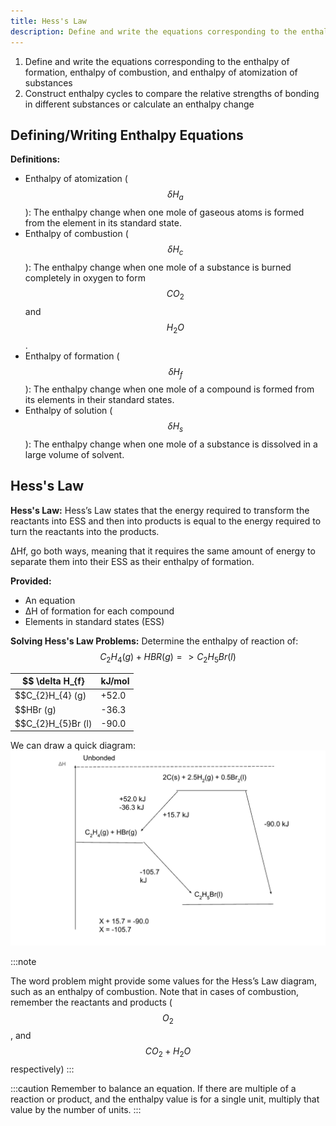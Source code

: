 ```yaml
---
title: Hess's Law
description: Define and write the equations corresponding to the enthalpy of formation, enthalpy of combustion, and enthalpy of atomization of substances. Construct enthalpy cycles to compare the relative strengths of bonding in different substances or calculate an enthalpy change"
---
```


1. Define and write the equations corresponding to the enthalpy of formation, enthalpy of combustion, and enthalpy of atomization of substances
2. Construct enthalpy cycles to compare the relative strengths of bonding in different substances or calculate an enthalpy change


## Defining/Writing Enthalpy Equations

**Definitions:**
- Enthalpy of atomization ($$ \delta H_a$$): The enthalpy change when one mole of gaseous atoms is formed from the element in its standard state.
- Enthalpy of combustion ($$ \delta H_c$$): The enthalpy change when one mole of a substance is burned completely in oxygen to form $$CO_2$$ and $$H_2O$$.
- Enthalpy of formation ($$ \delta H_f$$): The enthalpy change when one mole of a compound is formed from its elements in their standard states.
- Enthalpy of solution ($$ \delta H_s$$): The enthalpy change when one mole of a substance is dissolved in a large volume of solvent.

## Hess's Law

**Hess's Law:**  Hess’s Law states that the energy required to transform the reactants into ESS and then into products is equal to the energy required to turn the reactants into the products.

ΔHf, go both ways, meaning that it requires the same amount of energy to separate them into their ESS as their enthalpy of formation.


**Provided:**
- An equation
- ΔH of formation for each compound
- Elements in standard states (ESS)

**Solving Hess's Law Problems:**
Determine the enthalpy of reaction of:
$$C_{2}H_{4} (g) + HBR (g) => C_{2}H_{5}Br (l)$$

| $$ \delta H_{f} | kJ/mol|
|--|--|
| $$C_{2}H_{4} (g) | +52.0 |
| $$HBr (g) | -36.3|
| $$C_{2}H_{5}Br (l) | -90.0|


We can draw a quick diagram:
![](../../../assets/hesslaw.png)

:::note

The word problem might provide some values for the Hess’s Law diagram, such as an enthalpy of combustion. Note that in cases of combustion, remember the reactants and products ($$O_2$$, and $$CO_2 + H_2O$$ respectively)
:::

:::caution
Remember to balance an equation. If there are multiple of a reaction or product, and the enthalpy value is for a single unit, multiply that value by the number of units.
:::





